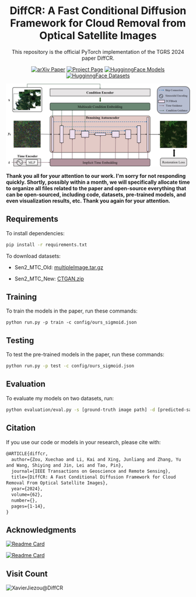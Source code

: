 <div align="center">
<h1 align="center">DiffCR: A Fast Conditional Diffusion Framework for Cloud Removal from Optical Satellite Images</h1>
<p align="center">This repository is the official PyTorch implementation of the TGRS 2024 paper DiffCR.</p>

[![arXiv Paper](https://img.shields.io/badge/arXiv-2308.04417-B31B1B)](https://arxiv.org/abs/2308.04417)
[![Project Page](https://img.shields.io/badge/Project%20Page-DiffCR-blue)](https://xavierjiezou.github.io/DiffCR/)
[![HugginngFace Models](https://img.shields.io/badge/🤗HugginngFace-Models-orange)](https://huggingface.co/XavierJiezou/diffcr-models)
[![HugginngFace Datasets](https://img.shields.io/badge/🤗HugginngFace-Datasets-orange)](https://huggingface.co/datasets/XavierJiezou/diffcr-datasets)

![DiffCR](image/README/diffcr.jpg)

</div>

**Thank you all for your attention to our work. I'm sorry for not responding quickly. Shortly, possibly within a month, we will specifically allocate time to organize all files related to the paper and open-source everything that can be open-sourced, including code, datasets, pre-trained models, and even visualization results, etc. Thank you again for your attention.**

## Requirements

To install dependencies:

```bash
pip install -r requirements.txt
```

<!-- >📋  Describe how to set up the environment, e.g. pip/conda/docker commands, download datasets, etc... -->

To download datasets:

- Sen2_MTC_Old: [multipleImage.tar.gz](https://doi.org/10.7910/DVN/BSETKZ)

- Sen2_MTC_New: [CTGAN.zip](https://drive.google.com/file/d/1-hDX9ezWZI2OtiaGbE8RrKJkN1X-ZO1P/view?usp=share_link)

## Training

To train the models in the paper, run these commands:

```train
python run.py -p train -c config/ours_sigmoid.json
```

<!-- >📋  Describe how to train the models, with example commands on how to train the models in your paper, including the full training procedure and appropriate hyperparameters. -->

## Testing

To test the pre-trained models in the paper, run these commands:

```bash
python run.py -p test -c config/ours_sigmoid.json
```

## Evaluation

To evaluate my models on two datasets, run:

```bash
python evaluation/eval.py -s [ground-truth image path] -d [predicted-sample image path]
```

<!-- >📋  Describe how to evaluate the trained models on benchmarks reported in the paper, give commands that produce the results (section below). -->

<!-- ## Pre-trained Models

You can download pretrained models here:

- Our awesome model trained on Sen2_MTC_Old: [diffcr_old.pth](/pretrained/diffcr_old.pth)
- Our awesome model trained on Sen2_MTC_New: [diffcr_new.pth](/pretrained/diffcr_new.pth) -->

<!-- >📋  Give a link to where/how the pretrained models can be downloaded and how they were trained (if applicable).  Alternatively you can have an additional column in your results table with a link to the models. -->

## Citation 

If you use our code or models in your research, please cite with:

```
@ARTICLE{diffcr,
  author={Zou, Xuechao and Li, Kai and Xing, Junliang and Zhang, Yu and Wang, Shiying and Jin, Lei and Tao, Pin},
  journal={IEEE Transactions on Geoscience and Remote Sensing}, 
  title={DiffCR: A Fast Conditional Diffusion Framework for Cloud Removal From Optical Satellite Images}, 
  year={2024},
  volume={62},
  number={},
  pages={1-14},
}
```

## Acknowledgments

[![Readme Card](https://github-readme-stats.vercel.app/api/pin/?username=Janspiry&repo=Palette-Image-to-Image-Diffusion-Models)](https://github.com/Janspiry/Palette-Image-to-Image-Diffusion-Models)

[![Readme Card](https://github-readme-stats.vercel.app/api/pin/?username=openai&repo=guided-diffusion)](https://github.com/openai/guided-diffusion)

## Visit Count

![XavierJiezou@DiffCR](https://count.getloli.com/@XavierJiezou@DiffCR?theme=moebooru) 
